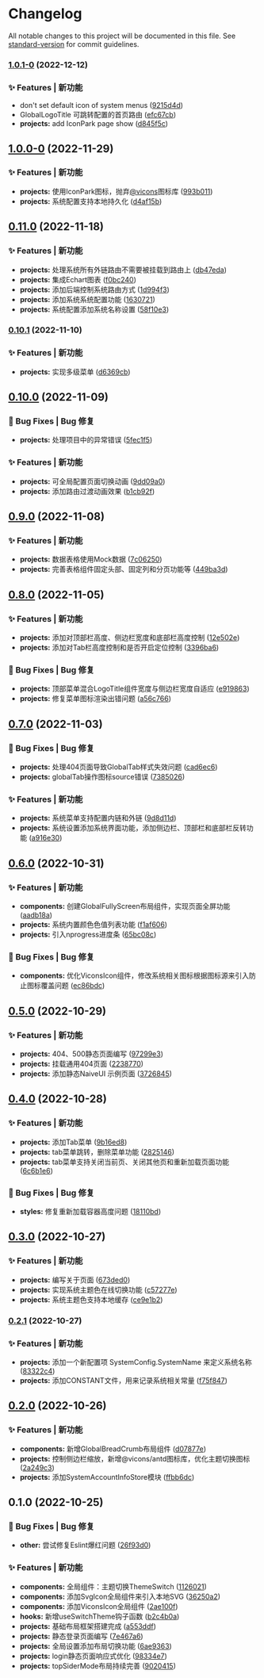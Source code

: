 # Changelog

All notable changes to this project will be documented in this file. See [standard-version](https://github.com/conventional-changelog/standard-version) for commit guidelines.

### [1.0.1-0](https://github.com/flingyp/yroam-admin/compare/v1.0.0-0...v1.0.1-0) (2022-12-12)


### ✨ Features | 新功能

* don't set default icon of system  menus ([9215d4d](https://github.com/flingyp/yroam-admin/commit/9215d4d54a864bcbfcf88de5c5b4a8febf5da814))
* GlobalLogoTitle 可跳转配置的首页路由 ([efc67cb](https://github.com/flingyp/yroam-admin/commit/efc67cbd129829fa77630eab5a686b4f75ea8cc2))
* **projects:** add IconPark page show ([d845f5c](https://github.com/flingyp/yroam-admin/commit/d845f5c9377b04d0f03fa804c40b2a23597392eb))

## [1.0.0-0](https://github.com/flingyp/yroam-admin/compare/v0.11.0...v1.0.0-0) (2022-11-29)


### ✨ Features | 新功能

* **projects:** 使用IconPark图标，抛弃[@vicons](https://github.com/vicons)图标库 ([993b011](https://github.com/flingyp/yroam-admin/commit/993b0112d3d21224f6e65b9cc46b6d503f05f351))
* **projects:** 系统配置支持本地持久化 ([d4af15b](https://github.com/flingyp/yroam-admin/commit/d4af15b5b36566a8a89ad51615b6cab86f7189c5))

## [0.11.0](https://github.com/flingyp/yroam-admin/compare/v0.10.1...v0.11.0) (2022-11-18)


### ✨ Features | 新功能

* **projects:** 处理系统所有外链路由不需要被挂载到路由上 ([db47eda](https://github.com/flingyp/yroam-admin/commit/db47eda071163f94b47f92218e03a5c7c206a3f4))
* **projects:** 集成Echart图表 ([f0bc240](https://github.com/flingyp/yroam-admin/commit/f0bc240e372fdb870ba38eda96465d7ed9b51482))
* **projects:** 添加后端控制系统路由方式 ([1d994f3](https://github.com/flingyp/yroam-admin/commit/1d994f33f9037088de804e8c83f2a1a87c5104a1))
* **projects:** 添加系统系统配置功能 ([1630721](https://github.com/flingyp/yroam-admin/commit/1630721f6cfe463f3b6a35447a63649ce60b7713))
* **projects:** 系统配置添加系统名称设置 ([58f10e3](https://github.com/flingyp/yroam-admin/commit/58f10e34046dc7bff8c4e040ad9ec640f85e79b8))

### [0.10.1](https://github.com/flingyp/yroam-admin/compare/v0.10.0...v0.10.1) (2022-11-10)


### ✨ Features | 新功能

* **projects:** 实现多级菜单 ([d6369cb](https://github.com/flingyp/yroam-admin/commit/d6369cb7a262085380abc464ab8ad1287477d1cc))

## [0.10.0](https://github.com/flingyp/yroam-admin/compare/v0.9.0...v0.10.0) (2022-11-09)


### 🐛 Bug Fixes | Bug 修复

* **projects:** 处理项目中的异常错误 ([5fec1f5](https://github.com/flingyp/yroam-admin/commit/5fec1f561d8e547d27836126cc652bf3507cb4b7))


### ✨ Features | 新功能

* **projects:** 可全局配置页面切换动画 ([9dd09a0](https://github.com/flingyp/yroam-admin/commit/9dd09a038b0be90851df4f698f6b275dca980fc4))
* **projects:** 添加路由过渡动画效果 ([b1cb92f](https://github.com/flingyp/yroam-admin/commit/b1cb92fbddbdb2a50fd475203b4211d60b87bcac))

## [0.9.0](https://github.com/flingyp/yroam-admin/compare/v0.8.0...v0.9.0) (2022-11-08)


### ✨ Features | 新功能

* **projects:** 数据表格使用Mock数据 ([7c06250](https://github.com/flingyp/yroam-admin/commit/7c062500be765bded702b6737f3ad9d9a9899ac4))
* **projects:** 完善表格组件固定头部、固定列和分页功能等 ([449ba3d](https://github.com/flingyp/yroam-admin/commit/449ba3dcb3540492048094321ac8e84921994d7c))

## [0.8.0](https://github.com/flingyp/yroam-admin/compare/v0.7.0...v0.8.0) (2022-11-05)


### ✨ Features | 新功能

* **projects:** 添加对顶部栏高度、侧边栏宽度和底部栏高度控制 ([12e502e](https://github.com/flingyp/yroam-admin/commit/12e502ef572e8609818c13a911a785598f42abbb))
* **projects:** 添加对Tab栏高度控制和是否开启定位控制 ([3396ba6](https://github.com/flingyp/yroam-admin/commit/3396ba6af3f57fef5fe90ab489b04dc4f00bdde7))


### 🐛 Bug Fixes | Bug 修复

* **projects:** 顶部菜单混合LogoTitle组件宽度与侧边栏宽度自适应 ([e919863](https://github.com/flingyp/yroam-admin/commit/e919863cb45d90c5b1c766e81d38532be4952f2f))
* **projects:** 修复菜单图标渲染出错问题 ([a56c766](https://github.com/flingyp/yroam-admin/commit/a56c766920fd96346ab3158555e94a9e81a6a504))

## [0.7.0](https://github.com/flingyp/yroam-admin/compare/v0.6.0...v0.7.0) (2022-11-03)


### 🐛 Bug Fixes | Bug 修复

* **projects:** 处理404页面导致GlobalTab样式失效问题 ([cad6ec6](https://github.com/flingyp/yroam-admin/commit/cad6ec6587df5dd7ffc68e4e582ef0c0855e9612))
* **projects:** globalTab操作图标source错误 ([7385026](https://github.com/flingyp/yroam-admin/commit/738502689542da61f624f052ba1424d0e370687a))


### ✨ Features | 新功能

* **projects:** 系统菜单支持配置内链和外链 ([9d8d11d](https://github.com/flingyp/yroam-admin/commit/9d8d11d5f641f09be3379b1661dc2350fa99209b))
* **projects:** 系统设置添加系统界面功能，添加侧边栏、顶部栏和底部栏反转功能 ([a916e30](https://github.com/flingyp/yroam-admin/commit/a916e305b4428d610cf697ce1844ad32208efdbb))

## [0.6.0](https://github.com/flingyp/yroam-admin/compare/v0.5.0...v0.6.0) (2022-10-31)


### ✨ Features | 新功能

* **components:** 创建GlobalFullyScreen布局组件，实现页面全屏功能 ([aadb18a](https://github.com/flingyp/yroam-admin/commit/aadb18a2d7a0aa6fc60f2526fc63122b64f66d2a))
* **projects:** 系统内置颜色色值列表功能 ([f1af606](https://github.com/flingyp/yroam-admin/commit/f1af606176e1de4d583705962a6162621b31a3bf))
* **projects:** 引入nprogress进度条 ([65bc08c](https://github.com/flingyp/yroam-admin/commit/65bc08c6226b0bb0d0557032c368576ccf46f6c4))


### 🐛 Bug Fixes | Bug 修复

* **components:** 优化ViconsIcon组件，修改系统相关图标根据图标源来引入防止图标覆盖问题 ([ec86bdc](https://github.com/flingyp/yroam-admin/commit/ec86bdc4f8fbe51bae2c9b15e2505d42a4aee4ec))

## [0.5.0](https://github.com/flingyp/yroam-admin/compare/v0.4.0...v0.5.0) (2022-10-29)


### ✨ Features | 新功能

* **projects:** 404、500静态页面编写 ([97299e3](https://github.com/flingyp/yroam-admin/commit/97299e3e63bfc8b20e6987acad068a4f65f07595))
* **projects:** 挂载通用404页面 ([2238770](https://github.com/flingyp/yroam-admin/commit/223877071fdab936b8fc58ba0e42969809e44d8a))
* **projects:** 添加静态NaiveUI 示例页面 ([3726845](https://github.com/flingyp/yroam-admin/commit/37268450caced820a8c85d84f0727c2eca50bdd2))

## [0.4.0](https://github.com/flingyp/yroam-admin/compare/v0.3.0...v0.4.0) (2022-10-28)


### ✨ Features | 新功能

* **projects:** 添加Tab菜单 ([9b16ed8](https://github.com/flingyp/yroam-admin/commit/9b16ed838e251988eae7517e08cffbeb69928617))
* **projects:** tab菜单跳转，删除菜单功能 ([2825146](https://github.com/flingyp/yroam-admin/commit/282514670a29cdcdcd6c4db08615889ebd2183d3))
* **projects:** tab菜单支持关闭当前页、关闭其他页和重新加载页面功能 ([6c6b1e6](https://github.com/flingyp/yroam-admin/commit/6c6b1e6c28c7dcf813f00dd15a5ab09928211967))


### 🐛 Bug Fixes | Bug 修复

* **styles:** 修复重新加载容器高度问题 ([18110bd](https://github.com/flingyp/yroam-admin/commit/18110bdcfd4d02cf5ccecadf986edce8e357067b))

## [0.3.0](https://github.com/flingyp/yroam-admin/compare/v0.2.1...v0.3.0) (2022-10-27)


### ✨ Features | 新功能

* **projects:** 编写关于页面 ([673ded0](https://github.com/flingyp/yroam-admin/commit/673ded0aff41406f0923aba4825f667779284167))
* **projects:** 实现系统主题色在线切换功能 ([c57277e](https://github.com/flingyp/yroam-admin/commit/c57277e2fc5cf12e10649855a80b35fcbcd43a4c))
* **projects:** 系统主题色支持本地缓存 ([ce9e1b2](https://github.com/flingyp/yroam-admin/commit/ce9e1b242e2f114f2009dbc03b39c2a801a7d74c))

### [0.2.1](https://github.com/flingyp/yroam-admin/compare/v0.2.0...v0.2.1) (2022-10-27)


### ✨ Features | 新功能

* **projects:** 添加一个新配置项 SystemConfig.SystemName 来定义系统名称 ([83322c4](https://github.com/flingyp/yroam-admin/commit/83322c4d0112e8cc0cbeadfc7bc35744ef6a0f27))
* **projects:** 添加CONSTANT文件，用来记录系统相关常量 ([f75f847](https://github.com/flingyp/yroam-admin/commit/f75f847d1b760f3436242a2aea1c39ee52577a38))

## [0.2.0](https://github.com/flingyp/yroam-admin/compare/v0.1.0...v0.2.0) (2022-10-26)


### ✨ Features | 新功能

* **components:** 新增GlobalBreadCrumb布局组件 ([d07877e](https://github.com/flingyp/yroam-admin/commit/d07877eccc24aee5f98839738f0f6e34c2e86873))
* **projects:** 控制侧边栏缩放，新增@vicons/antd图标库，优化主题切换图标 ([2a249c3](https://github.com/flingyp/yroam-admin/commit/2a249c342f5e1052d9872c4cac4139a5692e32ab))
* **projects:** 添加SystemAccountInfoStore模块 ([ffbb6dc](https://github.com/flingyp/yroam-admin/commit/ffbb6dc0fa717930f6b9859ade6bff21f1eff2c0))

## 0.1.0 (2022-10-25)


### 🐛 Bug Fixes | Bug 修复

* **other:** 尝试修复Eslint爆红问题 ([26f93d0](https://github.com/flingyp/yroam-admin/commit/26f93d02c518e7935104797a4149bd0531f2abeb))


### ✨ Features | 新功能

* **components:** 全局组件：主题切换ThemeSwitch ([1126021](https://github.com/flingyp/yroam-admin/commit/1126021ceb5d9b0e3b62630d5bc123ee85f1cca4))
* **components:** 添加SvgIcon全局组件来引入本地SVG ([36250a2](https://github.com/flingyp/yroam-admin/commit/36250a231cf0ec218db91abbab6afb0b1e42c2a8))
* **components:** 添加ViconsIcon全局组件 ([2ae100f](https://github.com/flingyp/yroam-admin/commit/2ae100fa05803caf2b2510a7acf33671e32afd8e))
* **hooks:** 新增useSwitchTheme钩子函数 ([b2c4b0a](https://github.com/flingyp/yroam-admin/commit/b2c4b0a519af8a5f7f351be217a723f21329b110))
* **projects:** 基础布局框架搭建完成 ([a553ddf](https://github.com/flingyp/yroam-admin/commit/a553ddf6185086ca83cebe4acd80cfdd1452b085))
* **projects:** 静态登录页面编写 ([7e467a6](https://github.com/flingyp/yroam-admin/commit/7e467a6120b51e1f59ee6aa5448f54335a324a58))
* **projects:** 全局设置添加布局切换功能 ([6ae9363](https://github.com/flingyp/yroam-admin/commit/6ae93630fa794d7232e7dc35a14e36d2fe970506))
* **projects:** login静态页面响应式优化 ([98334e7](https://github.com/flingyp/yroam-admin/commit/98334e7af490c6aa99eb101eae7a96895b35fbc6))
* **projects:** topSiderMode布局持续完善 ([9020415](https://github.com/flingyp/yroam-admin/commit/9020415e9071380f3b6acc71204dd2ca5d1218f6))
